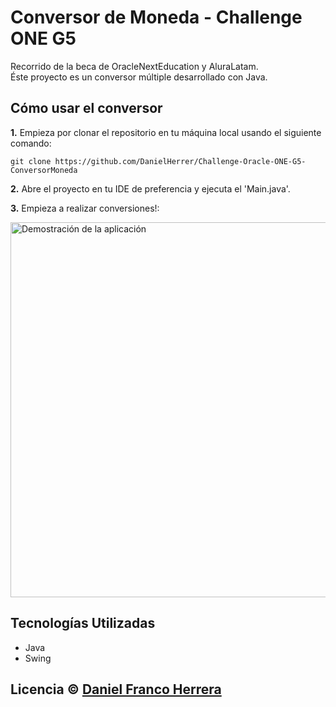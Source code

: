 # Conversor de Moneda - Challenge ONE G5
Recorrido de la beca de OracleNextEducation y AluraLatam.<br>
Éste proyecto es un conversor múltiple desarrollado con Java.

## Cómo usar el conversor

<b>1.</b> Empieza por clonar el repositorio en tu máquina local usando el siguiente comando:
```
git clone https://github.com/DanielHerrer/Challenge-Oracle-ONE-G5-ConversorMoneda
```
<b>2.</b> Abre el proyecto en tu IDE de preferencia y ejecuta el 'Main.java'.

<b>3.</b> Empieza a realizar conversiones!:

<img src="demo_conversor.gif" alt="Demostración de la aplicación" width="600"/>

## Tecnologías Utilizadas

- Java
- Swing

## Licencia © [Daniel Franco Herrera](https://www.linkedin.com/in/danielfrancoherrera/)
